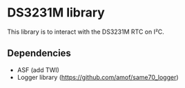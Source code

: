 # DS3231M library

This library is to interact with the DS3231M RTC on I²C.

## Dependencies

* ASF (add TWI)
* Logger library (https://github.com/amof/same70_logger)
